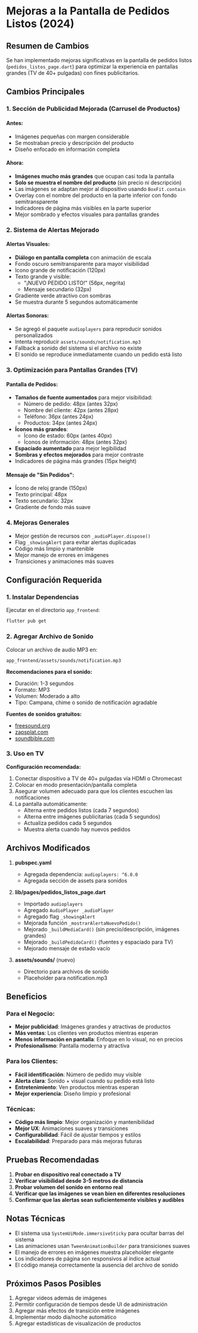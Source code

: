 # Mejoras a la Pantalla de Pedidos Listos (2024)

## Resumen de Cambios

Se han implementado mejoras significativas en la pantalla de pedidos listos (`pedidos_listos_page.dart`) para optimizar la experiencia en pantallas grandes (TV de 40+ pulgadas) con fines publicitarios.

## Cambios Principales

### 1. Sección de Publicidad Mejorada (Carrusel de Productos)

#### Antes:
- Imágenes pequeñas con margen considerable
- Se mostraban precio y descripción del producto
- Diseño enfocado en información completa

#### Ahora:
- **Imágenes mucho más grandes** que ocupan casi toda la pantalla
- **Solo se muestra el nombre del producto** (sin precio ni descripción)
- Las imágenes se adaptan mejor al dispositivo usando `BoxFit.contain`
- Overlay con el nombre del producto en la parte inferior con fondo semitransparente
- Indicadores de página más visibles en la parte superior
- Mejor sombrado y efectos visuales para pantallas grandes

### 2. Sistema de Alertas Mejorado

#### Alertas Visuales:
- **Diálogo en pantalla completa** con animación de escala
- Fondo oscuro semitransparente para mayor visibilidad
- Icono grande de notificación (120px)
- Texto grande y visible:
  - "¡NUEVO PEDIDO LISTO!" (56px, negrita)
  - Mensaje secundario (32px)
- Gradiente verde atractivo con sombras
- Se muestra durante 5 segundos automáticamente

#### Alertas Sonoras:
- Se agregó el paquete `audioplayers` para reproducir sonidos personalizados
- Intenta reproducir `assets/sounds/notification.mp3`
- Fallback a sonido del sistema si el archivo no existe
- El sonido se reproduce inmediatamente cuando un pedido está listo

### 3. Optimización para Pantallas Grandes (TV)

#### Pantalla de Pedidos:
- **Tamaños de fuente aumentados** para mejor visibilidad:
  - Número de pedido: 48px (antes 32px)
  - Nombre del cliente: 42px (antes 28px)
  - Teléfono: 36px (antes 24px)
  - Productos: 34px (antes 24px)
- **Íconos más grandes**:
  - Ícono de estado: 60px (antes 40px)
  - Íconos de información: 48px (antes 32px)
- **Espaciado aumentado** para mejor legibilidad
- **Sombras y efectos mejorados** para mejor contraste
- Indicadores de página más grandes (15px height)

#### Mensaje de "Sin Pedidos":
- Ícono de reloj grande (150px)
- Texto principal: 48px
- Texto secundario: 32px
- Gradiente de fondo más suave

### 4. Mejoras Generales

- Mejor gestión de recursos con `_audioPlayer.dispose()`
- Flag `_showingAlert` para evitar alertas duplicadas
- Código más limpio y mantenible
- Mejor manejo de errores en imágenes
- Transiciones y animaciones más suaves

## Configuración Requerida

### 1. Instalar Dependencias

Ejecutar en el directorio `app_frontend`:

```bash
flutter pub get
```

### 2. Agregar Archivo de Sonido

Colocar un archivo de audio MP3 en:
```
app_frontend/assets/sounds/notification.mp3
```

**Recomendaciones para el sonido:**
- Duración: 1-3 segundos
- Formato: MP3
- Volumen: Moderado a alto
- Tipo: Campana, chime o sonido de notificación agradable

**Fuentes de sonidos gratuitos:**
- [freesound.org](https://freesound.org)
- [zapsplat.com](https://zapsplat.com)
- [soundbible.com](http://soundbible.com)

### 3. Uso en TV

**Configuración recomendada:**
1. Conectar dispositivo a TV de 40+ pulgadas vía HDMI o Chromecast
2. Colocar en modo presentación/pantalla completa
3. Asegurar volumen adecuado para que los clientes escuchen las notificaciones
4. La pantalla automáticamente:
   - Alterna entre pedidos listos (cada 7 segundos)
   - Alterna entre imágenes publicitarias (cada 5 segundos)
   - Actualiza pedidos cada 5 segundos
   - Muestra alerta cuando hay nuevos pedidos

## Archivos Modificados

1. **pubspec.yaml**
   - Agregada dependencia: `audioplayers: ^6.0.0`
   - Agregada sección de assets para sonidos

2. **lib/pages/pedidos_listos_page.dart**
   - Importado `audioplayers`
   - Agregado `AudioPlayer _audioPlayer`
   - Agregado flag `_showingAlert`
   - Mejorada función `_mostrarAlertaNuevoPedido()`
   - Mejorado `_buildMediaCard()` (sin precio/descripción, imágenes grandes)
   - Mejorado `_buildPedidoCard()` (fuentes y espaciado para TV)
   - Mejorado mensaje de estado vacío

3. **assets/sounds/** (nuevo)
   - Directorio para archivos de sonido
   - Placeholder para notification.mp3

## Beneficios

### Para el Negocio:
- **Mejor publicidad**: Imágenes grandes y atractivas de productos
- **Más ventas**: Los clientes ven productos mientras esperan
- **Menos información en pantalla**: Enfoque en lo visual, no en precios
- **Profesionalismo**: Pantalla moderna y atractiva

### Para los Clientes:
- **Fácil identificación**: Número de pedido muy visible
- **Alerta clara**: Sonido + visual cuando su pedido está listo
- **Entretenimiento**: Ven productos mientras esperan
- **Mejor experiencia**: Diseño limpio y profesional

### Técnicas:
- **Código más limpio**: Mejor organización y mantenibilidad
- **Mejor UX**: Animaciones suaves y transiciones
- **Configurabilidad**: Fácil de ajustar tiempos y estilos
- **Escalabilidad**: Preparado para más mejoras futuras

## Pruebas Recomendadas

1. **Probar en dispositivo real conectado a TV**
2. **Verificar visibilidad desde 3-5 metros de distancia**
3. **Probar volumen del sonido en entorno real**
4. **Verificar que las imágenes se vean bien en diferentes resoluciones**
5. **Confirmar que las alertas sean suficientemente visibles y audibles**

## Notas Técnicas

- El sistema usa `SystemUiMode.immersiveSticky` para ocultar barras del sistema
- Las animaciones usan `TweenAnimationBuilder` para transiciones suaves
- El manejo de errores en imágenes muestra placeholder elegante
- Los indicadores de página son responsivos al índice actual
- El código maneja correctamente la ausencia del archivo de sonido

## Próximos Pasos Posibles

1. Agregar videos además de imágenes
2. Permitir configuración de tiempos desde UI de administración
3. Agregar más efectos de transición entre imágenes
4. Implementar modo día/noche automático
5. Agregar estadísticas de visualización de productos
